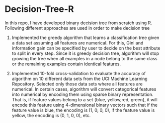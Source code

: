 # Decision-Tree-R

In this repo, I have developed binary decision tree from scratch using R. Following different approaches are used in order to make decision tree


1. Implemented the greedy algorithm that learns a classification tree given a data set assuming
all features are numerical. For this, Gini and information gain can be specified by user to decide on the best attribute to split in every step. Since it is greedy decision tree, algorithm will stop growing the tree when all examples in a node belong to the same class or the remaining examples
contain identical features.

2. Implemented 10-fold cross-validation to evaluate the accuracy of algorithm on 10 different
data sets from the UCI Machine Learning Repository. Selected only those data sets where all features are
numerical. In certain cases, algorithm will convert categorical features into numerical by encoding them using
sparse binary representation. That is, if feature values belong to a set {blue, yellow,red, green}, it will encode
this feature using 4-dimensional binary vectors such that if the feature value is blue, the encoding
is (1, 0, 0, 0), if the feature value is yellow, the encoding is (0, 1, 0, 0), etc.
